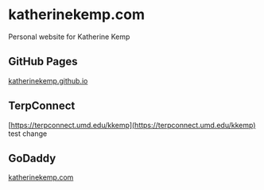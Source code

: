 # katherinekemp.com
Personal website for Katherine Kemp

## GitHub Pages
[katherinekemp.github.io](https://katherinekemp.github.io)

## TerpConnect
[https://terpconnect.umd.edu/kkemp](https://terpconnect.umd.edu/kkemp)
test change

## GoDaddy
[katherinekemp.com](https://katherinekemp.com/)